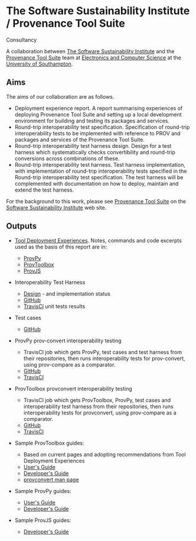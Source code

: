 # The Software Sustainability Institute / Provenance Tool Suite 
Consultancy

A collaboration between [The Software Sustainability Institute](http://www.software.ac.uk) and the [Provenance Tool Suite](http://provenance.ecs.soton.ac.uk/) team at [Electronics and Computer Science](http://www.ecs.soton.ac.uk) at the [University of Southampton](http://www.soton.ac.uk).

## Aims

The aims of our collaboration are as follows.

* Deployment experience report. A report summarising experiences of deploying Provenance Tool Suite and setting up a local development environment for building and testing its packages and services.
* Round-trip interoperability test specification. Specification of round-trip interoperability tests to be implemented with reference to PROV and packages and services of the Provenance Tool Suite.
* Round-trip interoperability test harness design. Design for a test harness which systematically checks convertibility and round-trip conversions across combinations of these.
* Round-trip interoperability test harness. Test harness implementation, with implementation of round-trip interoperability tests specified in the Round-trip interoperability test specification. The test harness will be complemented with documentation on how to deploy, maintain and extend the test harness.

For the background to this work, please see [Provenance Tool Suite](http://www.software.ac.uk/who-do-we-work/provenance-tool-suite) on the [Software Sustainability Institute](http://www.software.ac.uk) web site.

## Outputs

* [Tool Deployment Experiences](./ToolsDeployment.md). Notes, commands and code excerpts used as the basis of this report are in:
  - [ProvPy](./ProvPy/ProvPy.md)
  - [ProvToolbox](./ProvToolbox/ProvToolbox.md)
  - [ProvJS](./ProvJS/ProvJS.md)
* Interoperability Test Harness
  - [Design](./InteroperabilityTestHarness.md) - and implementation status
  - [GitHub](https://github.com/prov-suite/interop-test-harness)
  - [TravisCI](https://travis-ci.org/prov-suite/interop-test-harness) unit tests results
* Test cases
  - [GitHub](https://github.com/prov-suite/testcases)
* ProvPy prov-convert interoperability testing
  - TravisCI job which gets ProvPy, test cases and test harness from their repositories, then runs interoperability tests for prov-convert, using prov-compare as a comparator.
  - [GitHub](https://github.com/prov-suite/provpy-interop-job) 
  - [TravisCI](https://travis-ci.org/prov-suite/provpy-interop-job)
* ProvToolbox provconvert interoperability testing
  - TravisCI job which gets ProvToolbox, ProvPy, test cases and interoperability test harness from their repositories, then runs interoperability tests for provconvert, using prov-compare as a comparator.
  - [GitHub](https://github.com/prov-suite/provtoolbox-interop-job)
  - [TravisCI](https://travis-ci.org/prov-suite/provtoolbox-interop-job)

* Sample ProvToolbox guides:
  - Based on current pages and adopting recommendations from Tool Deployment Experiences
  - [User's Guide](./ProvToolbox/UsersGuide.md)
  - [Developer's Guide](./ProvToolbox/DevelopersGuide.md)
  - [provconvert man page](./ProvToolbox/manpage.md)
* Sample ProvPy guides:
  - [User's Guide](./ProvPy/UsersGuide.md)
  - [Developer's Guide](./ProvPy/DevelopersGuide.md)
* Sample ProvJS guides:
  - [Developer's Guide](./ProvJS/DevelopersGuide.md)
